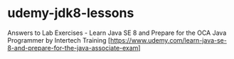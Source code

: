# udemy-jdk8-lessons
Answers to Lab Exercises - Learn Java SE 8 and Prepare for the OCA Java Programmer by Intertech Training 
[https://www.udemy.com/learn-java-se-8-and-prepare-for-the-java-associate-exam]
